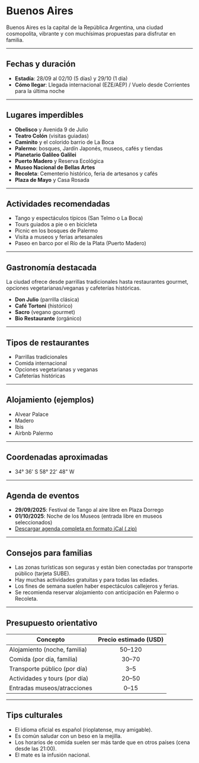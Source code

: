 # Buenos Aires

Buenos Aires es la capital de la República Argentina, una ciudad cosmopolita, vibrante y con muchísimas propuestas para disfrutar en familia.

---

## Fechas y duración

- **Estadía**: 28/09 al 02/10 (5 días) y 29/10 (1 día)
- **Cómo llegar**: Llegada internacional (EZE/AEP) / Vuelo desde Corrientes para la última noche

---

## Lugares imperdibles

- **Obelisco** y Avenida 9 de Julio
- **Teatro Colón** (visitas guiadas)
- **Caminito** y el colorido barrio de La Boca
- **Palermo**: bosques, Jardín Japonés, museos, cafés y tiendas
- **Planetario Galileo Galilei**
- **Puerto Madero** y Reserva Ecológica
- **Museo Nacional de Bellas Artes**
- **Recoleta**: Cementerio histórico, feria de artesanos y cafés
- **Plaza de Mayo** y Casa Rosada

---

## Actividades recomendadas

- Tango y espectáculos típicos (San Telmo o La Boca)
- Tours guiados a pie o en bicicleta
- Picnic en los bosques de Palermo
- Visita a museos y ferias artesanales
- Paseo en barco por el Río de la Plata (Puerto Madero)

---

## Gastronomía destacada

La ciudad ofrece desde parrillas tradicionales hasta restaurantes gourmet, opciones vegetarianas/veganas y cafeterías históricas.

- **Don Julio** (parrilla clásica)
- **Café Tortoni** (histórico)
- **Sacro** (vegano gourmet)
- **Bio Restaurante** (orgánico)

---

## Tipos de restaurantes

- Parrillas tradicionales
- Comida internacional
- Opciones vegetarianas y veganas
- Cafeterías históricas

---

## Alojamiento (ejemplos)

- Alvear Palace
- Madero
- Ibis
- Airbnb Palermo

---

## Coordenadas aproximadas

- 34° 36' S 58° 22' 48" W

---

## Agenda de eventos

- **29/09/2025**: Festival de Tango al aire libre en Plaza Dorrego
- **01/10/2025**: Noche de los Museos (entrada libre en museos seleccionados)
- [Descargar agenda completa en formato iCal (.zip)](../docs/agenda/ariflier1970@gmail.com.ical.zip)

---

## Consejos para familias

- Las zonas turísticas son seguras y están bien conectadas por transporte público (tarjeta SUBE).
- Hay muchas actividades gratuitas y para todas las edades.
- Los fines de semana suelen haber espectáculos callejeros y ferias.
- Se recomienda reservar alojamiento con anticipación en Palermo o Recoleta.

---

## Presupuesto orientativo

| Concepto                      | Precio estimado (USD) |
|-------------------------------|:--------------------:|
| Alojamiento (noche, familia)  | 50–120               |
| Comida (por día, familia)     | 30–70                |
| Transporte público (por día)  | 3–5                  |
| Actividades y tours (por día) | 20–50                |
| Entradas museos/atracciones   | 0–15                 |

---

## Tips culturales

- El idioma oficial es español (rioplatense, muy amigable).
- Es común saludar con un beso en la mejilla.
- Los horarios de comida suelen ser más tarde que en otros países (cena desde las 21:00).
- El mate es la infusión nacional.